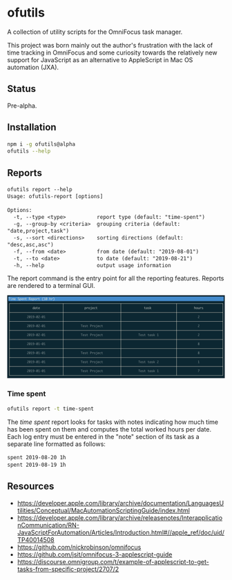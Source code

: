 
# ofutils

A collection of utility scripts for the OmniFocus task manager.

This project was born mainly out the author's frustration with the lack of time
tracking in OmniFocus and some curiosity towards the relatively new support for
JavaScript as an alternative to AppleScript in Mac OS automation (JXA).

## Status

Pre-alpha.

## Installation

```sh
npm i -g ofutils@alpha
ofutils --help
```

## Reports

```shell
ofutils report --help
Usage: ofutils-report [options]

Options:
  -t, --type <type>          report type (default: "time-spent")
  -g, --group-by <criteria>  grouping criteria (default: "date,project,task")
  -s, --sort <directions>    sorting directions (default: "desc,asc,asc")
  -f, --from <date>          from date (default: "2019-08-01")
  -t, --to <date>            to date (default: "2019-08-21")
  -h, --help                 output usage information
```

The report command is the entry point for all the reporting features. Reports
are rendered to a terminal GUI.

![terminal-based report GUI](https://raw.githubusercontent.com/jacoscaz/node-ofutils/master/screenshots/example-report.png "Gotta love terminal GUIs")

### Time spent

```sh
ofutils report -t time-spent
```

The _time spent_ report looks for tasks with notes indicating how much time has
been spent on them and computes the total worked hours per date. Each log entry 
must be entered in the "note" section of its task as a separate line formatted 
as follows:

```sh
spent 2019-08-20 1h
spent 2019-08-19 1h
```

## Resources

- https://developer.apple.com/library/archive/documentation/LanguagesUtilities/Conceptual/MacAutomationScriptingGuide/index.html
- https://developer.apple.com/library/archive/releasenotes/InterapplicationCommunication/RN-JavaScriptForAutomation/Articles/Introduction.html#//apple_ref/doc/uid/TP40014508
- https://github.com/nickrobinson/omnifocus
- https://github.com/jsit/omnifocus-3-applescript-guide
- https://discourse.omnigroup.com/t/example-of-applescript-to-get-tasks-from-specific-project/2707/2
